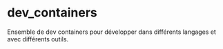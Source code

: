 # dev_containers
Ensemble de dev containers pour développer dans différents langages et avec différents outils.
